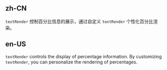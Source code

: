 ## zh-CN

`textRender` 控制百分比信息的展示，通过自定义 `textRender` 个性化百分比渲染。

## en-US

`textRender` controls the display of percentage information. By customizing `textRender`, you can personalize the rendering of percentages.
